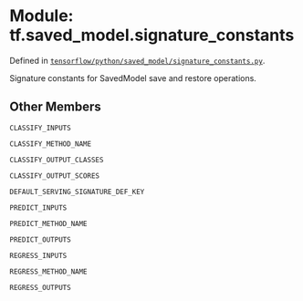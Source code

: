 <div itemscope itemtype="http://developers.google.com/ReferenceObject">
<meta itemprop="name" content="tf.saved_model.signature_constants" />
<meta itemprop="property" content="CLASSIFY_INPUTS"/>
<meta itemprop="property" content="CLASSIFY_METHOD_NAME"/>
<meta itemprop="property" content="CLASSIFY_OUTPUT_CLASSES"/>
<meta itemprop="property" content="CLASSIFY_OUTPUT_SCORES"/>
<meta itemprop="property" content="DEFAULT_SERVING_SIGNATURE_DEF_KEY"/>
<meta itemprop="property" content="PREDICT_INPUTS"/>
<meta itemprop="property" content="PREDICT_METHOD_NAME"/>
<meta itemprop="property" content="PREDICT_OUTPUTS"/>
<meta itemprop="property" content="REGRESS_INPUTS"/>
<meta itemprop="property" content="REGRESS_METHOD_NAME"/>
<meta itemprop="property" content="REGRESS_OUTPUTS"/>
</div>

# Module: tf.saved_model.signature_constants



Defined in [`tensorflow/python/saved_model/signature_constants.py`](https://www.tensorflow.org/code/tensorflow/python/saved_model/signature_constants.py).

Signature constants for SavedModel save and restore operations.

## Other Members

`CLASSIFY_INPUTS`

`CLASSIFY_METHOD_NAME`

`CLASSIFY_OUTPUT_CLASSES`

`CLASSIFY_OUTPUT_SCORES`

`DEFAULT_SERVING_SIGNATURE_DEF_KEY`

`PREDICT_INPUTS`

`PREDICT_METHOD_NAME`

`PREDICT_OUTPUTS`

`REGRESS_INPUTS`

`REGRESS_METHOD_NAME`

`REGRESS_OUTPUTS`

